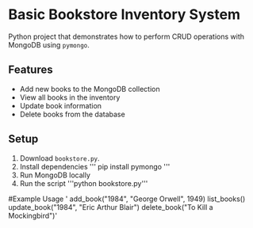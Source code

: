 # Basic Bookstore Inventory System

Python project that demonstrates how to perform CRUD operations with MongoDB using `pymongo`.

## Features

- Add new books to the MongoDB collection
- View all books in the inventory
- Update book information
- Delete books from the database

## Setup
1. Download `bookstore.py`.
2. Install dependencies
   '''
   pip install pymongo
   '''
4. Run MongoDB locally
5. Run the script
    '''python bookstore.py'''

#Example Usage
'
add_book("1984", "George Orwell", 1949)
list_books()
update_book("1984", "Eric Arthur Blair")
delete_book("To Kill a Mockingbird")'

